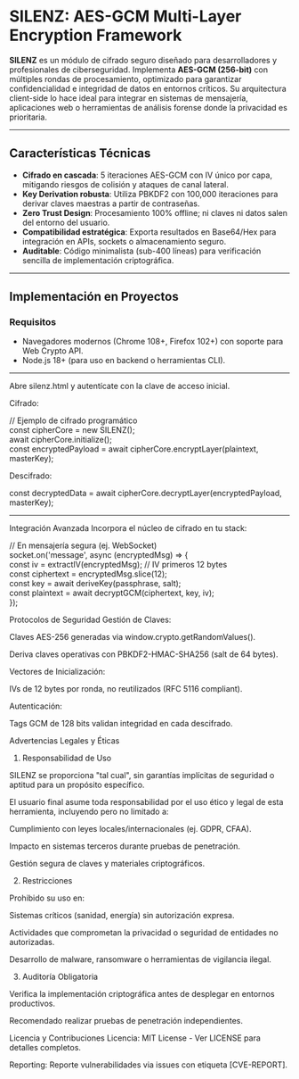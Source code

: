 # SILENZ: AES-GCM Multi-Layer Encryption Framework  

**SILENZ** es un módulo de cifrado seguro diseñado para desarrolladores y profesionales de ciberseguridad. Implementa **AES-GCM (256-bit)** con múltiples rondas de procesamiento, optimizado para garantizar confidencialidad e integridad de datos en entornos críticos. Su arquitectura client-side lo hace ideal para integrar en sistemas de mensajería, aplicaciones web o herramientas de análisis forense donde la privacidad es prioritaria.  

---

## Características Técnicas  
- **Cifrado en cascada**: 5 iteraciones AES-GCM con IV único por capa, mitigando riesgos de colisión y ataques de canal lateral.  
- **Key Derivation robusta**: Utiliza PBKDF2 con 100,000 iteraciones para derivar claves maestras a partir de contraseñas.  
- **Zero Trust Design**: Procesamiento 100% offline; ni claves ni datos salen del entorno del usuario.  
- **Compatibilidad estratégica**: Exporta resultados en Base64/Hex para integración en APIs, sockets o almacenamiento seguro.  
- **Auditable**: Código minimalista (sub-400 líneas) para verificación sencilla de implementación criptográfica.  

---

## Implementación en Proyectos  
### Requisitos  
- Navegadores modernos (Chrome 108+, Firefox 102+) con soporte para Web Crypto API.  
- Node.js 18+ (para uso en backend o herramientas CLI).  

__________________________________________________________________________________
Abre silenz.html y autentícate con la clave de acceso inicial.

Cifrado:

// Ejemplo de cifrado programático  
const cipherCore = new SILENZ();  
await cipherCore.initialize();  
const encryptedPayload = await cipherCore.encryptLayer(plaintext, masterKey);  

Descifrado:

const decryptedData = await cipherCore.decryptLayer(encryptedPayload, masterKey);  

_________________________________________________________________________________

Integración Avanzada
Incorpora el núcleo de cifrado en tu stack:

// En mensajería segura (ej. WebSocket)  
socket.on('message', async (encryptedMsg) => {  
  const iv = extractIV(encryptedMsg);  // IV primeros 12 bytes  
  const ciphertext = encryptedMsg.slice(12);  
  const key = await deriveKey(passphrase, salt);  
  const plaintext = await decryptGCM(ciphertext, key, iv);  
});  

Protocolos de Seguridad
Gestión de Claves:

Claves AES-256 generadas via window.crypto.getRandomValues().

Deriva claves operativas con PBKDF2-HMAC-SHA256 (salt de 64 bytes).

Vectores de Inicialización:

IVs de 12 bytes por ronda, no reutilizados (RFC 5116 compliant).

Autenticación:

Tags GCM de 128 bits validan integridad en cada descifrado.

Advertencias Legales y Éticas
1. Responsabilidad de Uso

SILENZ se proporciona "tal cual", sin garantías implícitas de seguridad o aptitud para un propósito específico.

El usuario final asume toda responsabilidad por el uso ético y legal de esta herramienta, incluyendo pero no limitado a:

Cumplimiento con leyes locales/internacionales (ej. GDPR, CFAA).

Impacto en sistemas terceros durante pruebas de penetración.

Gestión segura de claves y materiales criptográficos.

2. Restricciones

Prohibido su uso en:

Sistemas críticos (sanidad, energía) sin autorización expresa.

Actividades que comprometan la privacidad o seguridad de entidades no autorizadas.

Desarrollo de malware, ransomware o herramientas de vigilancia ilegal.

3. Auditoría Obligatoria

Verifica la implementación criptográfica antes de desplegar en entornos productivos.

Recomendado realizar pruebas de penetración independientes.

Licencia y Contribuciones
Licencia: MIT License - Ver LICENSE para detalles completos.

Reporting: Reporte vulnerabilidades via issues con etiqueta [CVE-REPORT].
